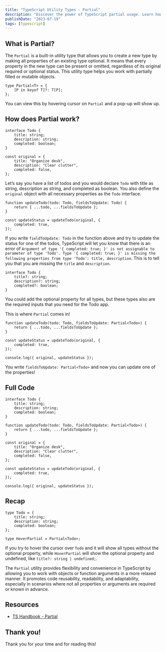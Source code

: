 ```yaml
---
title: "TypeScript Utility Types - Partial"
description: "Discover the power of TypeScript partial usage. Learn how to efficiently narrow down and limit object properties in just a few steps."
publishDate: "2023-07-19"
tags: [typescript]
---
```


## What is Partial?

The `Partial` is a built-in utility type that allows you to create a new type by making all properties of an existing type optional. It means that every property in the new type can be present or omitted, regardless of its original required or optional status. This utility type helps you work with partially filled or mutable objects.

```tsx
type Partial<T> = {
	[P in keyof T]?: T[P];
};
```

You can view this by hovering cursor on `Partial` and a pop-up will show up.

## How does Partial work?

```tsx
interface Todo {
	title: string;
	description: string;
	completed: boolean;
}

const original = {
	title: "Organize desk",
	description: "Clear clutter",
	completed: false,
};
```

Let’s say you have a list of todos and you would declare `Todo` with title as string, description as string, and completed as boolean. You also define the `original` object with all necessary properties as the `Todo` interface.

```tsx
function updateTodo(todo: Todo, fieldsToUpdate: Todo) {
	return { ...todo, ...fieldsToUpdate };
}

const updateStatus = updateTodo(original, {
	completed: true,
});
```

If you write `fieldToUpdate: Todo` in the function above and try to update the status for one of the todos, TypeScript will let you know that there is an error of `Argument of type '{ completed: true; }' is not assignable to parameter of type 'Todo'. Type '{ completed: true; }' is missing the following properties from type 'Todo': title, description`. This is to tell you that you are missing the `title` and `description`.

```tsx
interface Todo {
	title?: string;
	description?: string;
	completed?: boolean;
}
```

You could add the optional property for all types, but these types also are the required inputs that you need for the Todo app.

This is where `Partial` comes in!

```tsx
function updateTodo(todo: Todo, fieldsToUpdate: Partial<Todo>) {
	return { ...todo, ...fieldsToUpdate };
}

const updateStatus = updateTodo(original, {
	completed: true,
});

console.log({ original, updateStatus });
```

You write `fieldsToUpdate: Partial<Todo>` and now you can update one of the properties!

## Full Code

```tsx
interface Todo {
	title: string;
	description: string;
	completed: boolean;
}

function updateTodo(todo: Todo, fieldsToUpdate: Partial<Todo>) {
	return { ...todo, ...fieldsToUpdate };
}

const original = {
	title: "Organize desk",
	description: "Clear clutter",
	completed: false,
};

const updateStatus = updateTodo(original, {
	completed: true,
});

console.log({ original, updateStatus });
```

## Recap

```tsx
type Todo = {
	title: string;
	description: string;
	completed: boolean;
};

type HoverPartial = Partial<Todo>;
```

If you try to hover the cursor over `Todo` and it will show all types without the optional property, while `HoverPartial` will show the optional property and undefined, like `title?: string | undefined;`.

The `Partial` utility provides flexibility and convenience in TypeScript by allowing you to work with objects or function arguments in a more relaxed manner. It promotes code reusability, readability, and adaptability, especially in scenarios where not all properties or arguments are required or known in advance.

## Resources

- [TS Handbook - Partial](https://www.typescriptlang.org/docs/handbook/utility-types.html#partialtype)

## Thank you!

Thank you for your time and for reading this!
